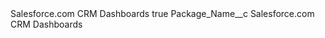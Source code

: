 <?xml version="1.0" encoding="UTF-8"?>
<CustomMetadata xmlns="http://soap.sforce.com/2006/04/metadata" xmlns:xsi="http://www.w3.org/2001/XMLSchema-instance" xmlns:xsd="http://www.w3.org/2001/XMLSchema">
    <label>Salesforce.com CRM Dashboards</label>
    <protected>true</protected>
    <values>
        <field>Package_Name__c</field>
        <value xsi:type="xsd:string">Salesforce.com CRM Dashboards</value>
    </values>
</CustomMetadata>
